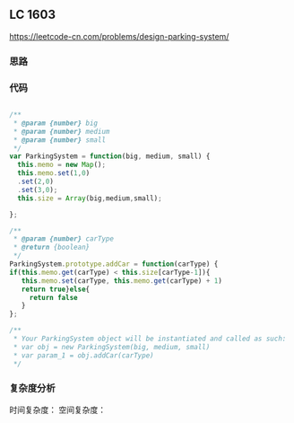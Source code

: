 ## LC 1603

https://leetcode-cn.com/problems/design-parking-system/

### 思路

### 代码

```JavaScript

/**
 * @param {number} big
 * @param {number} medium
 * @param {number} small
 */
var ParkingSystem = function(big, medium, small) {
  this.memo = new Map();
  this.memo.set(1,0)
  .set(2,0)
  .set(3,0);
  this.size = Array(big,medium,small);

};

/**
 * @param {number} carType
 * @return {boolean}
 */
ParkingSystem.prototype.addCar = function(carType) {
if(this.memo.get(carType) < this.size[carType-1]){
   this.memo.set(carType, this.memo.get(carType) + 1)
   return true}else{
     return false
   }
};

/**
 * Your ParkingSystem object will be instantiated and called as such:
 * var obj = new ParkingSystem(big, medium, small)
 * var param_1 = obj.addCar(carType)
 */
```

### 复杂度分析

时间复杂度：
空间复杂度：
